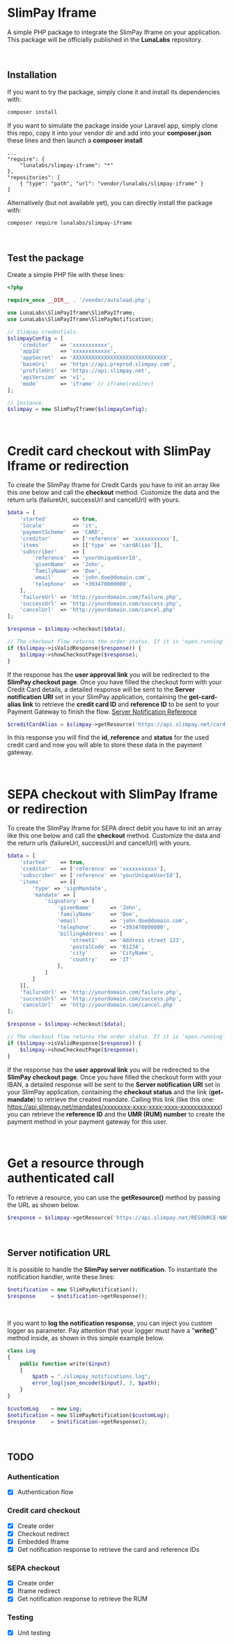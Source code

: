 # SlimPay Iframe

A simple PHP package to integrate the SlimPay Iframe on your application. This package will be officially published 
in the **LunaLabs** repository.

<br />

## Installation
If you want to try the package, simply clone it and install its dependencies with:
```bash
composer install
```
If you want to simulate the package inside your Laravel app, simply clone this repo, copy it into your vendor dir and add into your **composer.json** these lines and then launch a **composer install**
```
...
"require": {
    "lunalabs/slimpay-iframe": "*"
},
"repositories": [
    { "type": "path", "url": "vendor/lunalabs/slimpay-iframe" }
]
```

Alternatively (but not available yet), you can directly install the package with:
```bash
composer require lunalabs/slimpay-iframe
```
<br />

## Test the package
Create a simple PHP file with these lines:
```php
<?php

require_once __DIR__ . '/vendor/autoload.php';

use LunaLabs\SlimPayIframe\SlimPayIframe;
use LunaLabs\SlimPayIframe\SlimPayNotification;

// Slimpay credentials.
$slimpayConfig = [
    'creditor'   => 'xxxxxxxxxxx',
    'appId'      => 'xxxxxxxxxxxx',
    'appSecret'  => 'XXXXXXXXXXXXXXXXXXXXXXXXXXXXXX',
    'baseUri'    => 'https://api.preprod.slimpay.com',
    'profileUri' => 'https://api.slimpay.net',
    'apiVersion' => 'v1',
    'mode'       => 'iframe' // iframe|redirect
];

// Instance.
$slimpay = new SlimPayIframe($slimpayConfig);
```

<br />

# Credit card checkout with SlimPay Iframe or redirection
To create the SlimPay Iframe for Credit Cards you have to init an array like this one below and call the **checkout** method.
Customize the data and the return urls (failureUrl, successUrl and cancelUrl) with yours.
```php
$data = [
    'started'        => true,
    'locale'         => 'it',
    'paymentScheme'  => 'CARD',
    'creditor'       => ['reference' => 'xxxxxxxxxxx'],
    'items'          => [['type' => 'cardAlias']],
    'subscriber'     => [
        'reference'  => 'yourUniqueUserId',
        'givenName'  => 'John',
        'familyName' => 'Doe',
        'email'      => 'john.doe@domain.com',
        'telephone'  => '+393470000000',
    ],
    'failureUrl' => 'http://yourdomain.com/failure.php',
    'successUrl' => 'http://yourdomain.com/success.php',
    'cancelUrl'  => 'http://yourdomain.com/cancel.php'
];

$response = $slimpay->checkout($data);

// The checkout flow returns the order status. If it is 'open.running' we can go on.
if ($slimpay->isValidResponse($response)) {
    $slimpay->showCheckoutPage($response);
}
```
If the response has the **user approval link** you will be redirected to the **SlimPay checkout page**.
Once you have filled the checkout form with your Credit Card details, a detailed response will be sent to the **Server notification URI** set in your 
SlimPay application, containing the **get-card-alias link** to retrieve the **credit card ID** and **reference ID** to be sent to your Payment Gateway to finish the flow.
[Server Notification Reference](https://support.slimpay.com/hc/en-us/articles/360001565338-URLs-Management)
```php
$creditCardAlias = $slimpay->getResource('https://api.slimpay.net/card-aliases/00000000-0000-0000-0000-000000000000');
```
In this response you will find the **id**, **reference** and **status** for the used credit card and now you will able to 
store these data in the payment gateway.

<br />

# SEPA checkout with SlimPay Iframe or redirection
To create the SlimPay Iframe for SEPA direct debit you have to init an array like this one below and call the **checkout** method.
Customize the data and the return urls (failureUrl, successUrl and cancelUrl) with yours.
```php
$data = [
    'started'    => true,
    'creditor'   => ['reference' => 'xxxxxxxxxxx'],
    'subscriber' => ['reference' => 'yourUniqueUserId'],
    'items'      => [[
        'type' => 'signMandate',
        'mandate' => [
            'signatory' => [
                'givenName'      => 'John',
                'familyName'     => 'Doe',
                'email'          => 'john.doe@domain.com',
                'telephone'      => '+393470000000',
                'billingAddress' => [
                    'street1'    => 'Address street 123',
                    'postalCode' => '01234',
                    'city'       => 'CityName',
                    'country'    => 'IT'
                ],
            ]
        ]
    ]],
    'failureUrl' => 'http://yourdomain.com/failure.php',
    'successUrl' => 'http://yourdomain.com/success.php',
    'cancelUrl'  => 'http://yourdomain.com/cancel.php'
];

$response = $slimpay->checkout($data);

// The checkout flow returns the order status. If it is 'open.running' we can go on.
if ($slimpay->isValidResponse($response)) {
    $slimpay->showCheckoutPage($response);
}
```
If the response has the **user approval link** you will be redirected to the **SlimPay checkout page**.
Once you have filled the checkout form with your IBAN, a detailed response will be sent to the **Server notification URI** set in your 
SlimPay application, containing the **checkout status** and the link (**get-mandate**) to retrieve the created mandate. Calling this link 
(like this one: https://api.slimpay.net/mandates/xxxxxxxx-xxxx-xxxx-xxxx-xxxxxxxxxxxx) you can retrieve the **reference ID** 
and the **UMR (RUM) number** to create the payment method in your payment gateway for this user. 

<br />

# Get a resource through authenticated call
To retrieve a resource, you can use the **getResource()** method by passing the URL as shown below.
```php
$response = $slimpay->getResource('https://api.slimpay.net/RESOURCE-NAME/00000000-0000-0000-0000-000000000000');
```

<br />

## Server notification URL

It is possible to handle the **SlimPay server notification**.
To instantiate the notification handler, write these lines:
```php
$notification = new SlimPayNotification();
$response     = $notification->getResponse();
```

<br />



If you want to **log the notification response**, you can inject you custom logger as parameter.
Pay attention that your logger must have a "**write()**" method inside, as shown in this simple example below.
```php
class Log
{
    public function write($input)
    {
        $path = "./slimpay_notifications.log";
        error_log(json_encode($input), 3, $path);
    }
}

$customLog    = new Log;
$notification = new SlimPayNotification($customLog);
$response     = $notification->getResponse();
```

<br />

## TODO

### Authentication
- [x] Authentication flow

### Credit card checkout
- [x] Create order
- [x] Checkout redirect
- [x] Embedded Iframe
- [x] Get notification response to retrieve the card and reference IDs

### SEPA checkout
- [x] Create order
- [x] Iframe redirect
- [x] Get notification response to retrieve the RUM

### Testing
- [x] Unit testing

